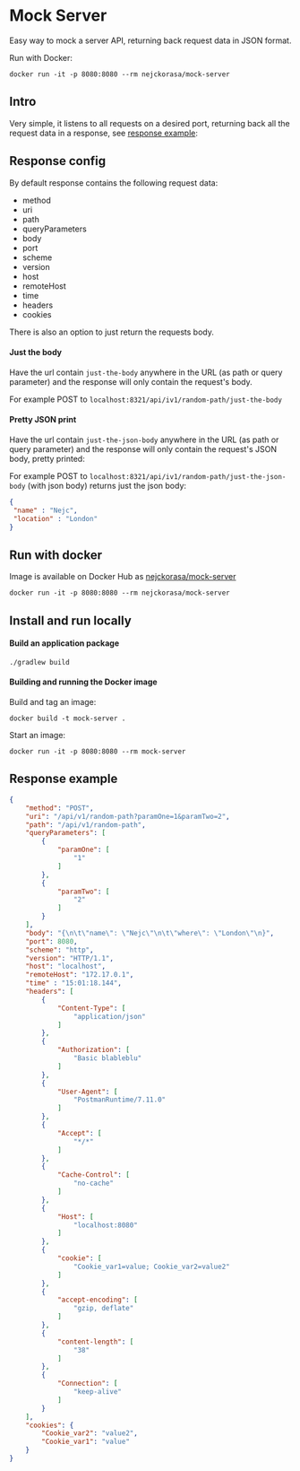 # Mock Server

Easy way to mock a server API, returning back request data in JSON format.

Run with Docker:

```$xslt
docker run -it -p 8080:8080 --rm nejckorasa/mock-server
```

## Intro 

Very simple, it listens to all requests on a desired port, returning back all the request data in a response, see [response example](#response-example):

## Response config

By default response contains the following request data:

- method 
- uri
- path
- queryParameters
- body
- port
- scheme
- version
- host
- remoteHost
- time
- headers
- cookies

There is also an option to just return the requests body.

#### Just the body

Have the url contain ```just-the-body``` anywhere in the URL (as path or query parameter) and the response will only contain the request's body.

For example POST to `localhost:8321/api/iv1/random-path/just-the-body`

#### Pretty JSON print

Have the url contain ```just-the-json-body``` anywhere in the URL (as path or query parameter) and the response will only contain the request's JSON body, pretty printed:

For example POST to `localhost:8321/api/iv1/random-path/just-the-json-body` (with json body) returns just the json body:

```json
{
 "name" : "Nejc",
 "location" : "London"
}
``` 

## Run with docker

Image is available on Docker Hub as [nejckorasa/mock-server](https://cloud.docker.com/u/nejckorasa/repository/docker/nejckorasa/mock-server)

```$xslt
docker run -it -p 8080:8080 --rm nejckorasa/mock-server
```

## Install and run locally

#### Build an application package
```$xslt
./gradlew build
```

#### Building and running the Docker image

Build and tag an image:

```$xslt
docker build -t mock-server .
```

Start an image:

```$xslt
docker run -it -p 8080:8080 --rm mock-server
```

## Response example


```json
{
    "method": "POST",
    "uri": "/api/v1/random-path?paramOne=1&paramTwo=2",
    "path": "/api/v1/random-path",
    "queryParameters": [
        {
            "paramOne": [
                "1"
            ]
        },
        {
            "paramTwo": [
                "2"
            ]
        }
    ],
    "body": "{\n\t\"name\": \"Nejc\"\n\t\"where\": \"London\"\n}",
    "port": 8080,
    "scheme": "http",
    "version": "HTTP/1.1",
    "host": "localhost",
    "remoteHost": "172.17.0.1",
    "time" : "15:01:18.144",
    "headers": [
        {
            "Content-Type": [
                "application/json"
            ]
        },
        {
            "Authorization": [
                "Basic blableblu"
            ]
        },
        {
            "User-Agent": [
                "PostmanRuntime/7.11.0"
            ]
        },
        {
            "Accept": [
                "*/*"
            ]
        },
        {
            "Cache-Control": [
                "no-cache"
            ]
        },
        {
            "Host": [
                "localhost:8080"
            ]
        },
        {
            "cookie": [
                "Cookie_var1=value; Cookie_var2=value2"
            ]
        },
        {
            "accept-encoding": [
                "gzip, deflate"
            ]
        },
        {
            "content-length": [
                "38"
            ]
        },
        {
            "Connection": [
                "keep-alive"
            ]
        }
    ],
    "cookies": {
        "Cookie_var2": "value2",
        "Cookie_var1": "value"
    }
}
```
